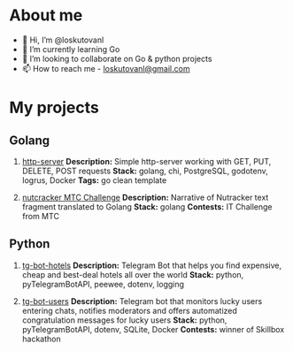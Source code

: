 # About me

- 👋 Hi, I’m @loskutovanl
- 🌱 I’m currently learning Go
- 💞️ I’m looking to collaborate on Go & python projects
- 📫 How to reach me - loskutovanl@gmail.com

# My projects

## Golang

1. [http-server](https://github.com/loskutovanl/study)
**Description:** Simple http-server working with GET, PUT, DELETE, POST requests
**Stack:** golang, chi, PostgreSQL, godotenv, logrus, Docker
**Tags:** go clean template

2. [nutcracker MTC Challenge](https://github.com/loskutovanl/nutcrackerMTCChallenge)
**Description:** Narrative of Nutracker text fragment translated to Golang
**Stack:** golang
**Contests:** IT Challenge from МТС


## Python

1. [tg-bot-hotels](https://github.com/loskutovanl/tg-bot-hotels)
**Description:** Telegram Bot that helps you find expensive, cheap and best-deal hotels all over the world
**Stack:** python, pyTelegramBotAPI, peewee, dotenv, logging

2. [tg-bot-users](https://github.com/loskutovanl/tg-bot-users)
**Description:** Telegram bot that monitors lucky users entering chats, notifies moderators and offers automatized congratulation messages for lucky users
**Stack:** python, pyTelegramBotAPI, dotenv, SQLite, Docker
**Contests:** winner of Skillbox hackathon
